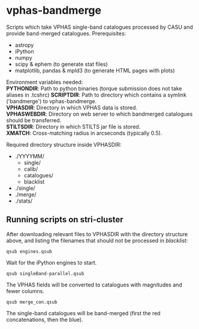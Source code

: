 # vphas-bandmerge

Scripts which take VPHAS single-band catalogues processed by CASU and provide band-merged catalogues.
Prerequisites:
* astropy
* iPython
* numpy
* scipy & ephem (to generate stat files)
* matplotlib, pandas & mpld3 (to generate HTML pages with plots)

Environment variables needed:  
**PYTHONDIR**: Path to python binaries (torque submission does not take aliases in .tcshrc)
**SCRIPTDIR**: Path to directory which contains a symlink ('bandmerge') to vphas-bandmerge.  
**VPHASDIR**: Directory in which VPHAS data is stored.  
**VPHASWEBDIR**: Directory on web server to which bandmerged catalogues should be transferred.  
**STILTSDIR**: Directory in which STILTS jar file is stored.  
**XMATCH**: Cross-matching radius in arcseconds (typically 0.5).

Required directory structure inside VPHASDIR:
* ./YYYYMM/
  * single/
  * calib/
  * catalogues/
  * blacklist
* ./single/
* ./merge/
* ./stats/

## Running scripts on stri-cluster

After downloading relevant files to VPHASDIR with the directory structure above, and listing the 
filenames that should not be processed in *blacklist*:

`qsub engines.qsub`

Wait for the iPython engines to start.
 
`qsub singleBand-parallel.qsub`

The VPHAS fields will be converted to catalogues with magnitudes and fewer columns.

`qsub merge_con.qsub`

The single-band catalogues will be band-merged (first the red concatenations, then the blue).




